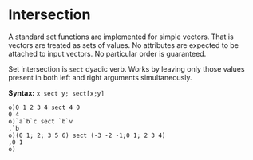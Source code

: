 # Intersection

A standard set functions are implemented for simple vectors. That is vectors are treated as sets of values. No attributes are expected to be attached to input vectors. No particular order is guaranteed.

Set intersection is ```sect``` dyadic verb. Works by leaving only those values present in both left and right arguments simultaneously.

**Syntax:** ```x sect y; sect[x;y]```

```o
o)0 1 2 3 4 sect 4 0
0 4
o)`a`b`c sect `b`v
,`b
o)(0 1; 2; 3 5 6) sect (-3 -2 -1;0 1; 2 3 4)
,0 1
o)
```
